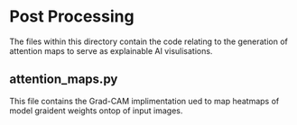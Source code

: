# Post Processing

The files within this directory contain the code relating to the generation of attention maps to serve as explainable AI visulisations.

## attention_maps.py

This file contains the Grad-CAM implimentation ued to map heatmaps of model graident weights ontop of input images.
